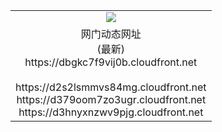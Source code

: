 ﻿<table>
  <tr></tr>
  <tr><td colspan=2 align=center><img src="https://dbgkc7f9vij0b.cloudfront.net/Up/oGate.jpg" /></td></tr>
  <tr><td colspan=2 align=center>网门动态网址<br/>(最新)
<br>https://dbgkc7f9vij0b.cloudfront.net
<br/>
<br>https://d2s2lsmmvs84mg.cloudfront.net
<br>https://d379oom7zo3ugr.cloudfront.net
<br>https://d3hnyxnzwv9pjg.cloudfront.net
    </td>
  </tr>
</table>
